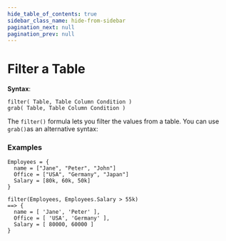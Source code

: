 ```yaml
---
hide_table_of_contents: true
sidebar_class_name: hide-from-sidebar
pagination_next: null
pagination_prev: null
---
```


# Filter a Table

**Syntax**:

`filter( Table, Table Column Condition )` <br />
`grab( Table, Table Column Condition )`

The `filter()` formula lets you filter the values from a table. You can use `grab()`as an alternative syntax:

### Examples

```deci live
Employees = {
  name = ["Jane", "Peter", "John"]
  Office = ["USA", "Germany", "Japan"]
  Salary = [80k, 60k, 50k]
}

filter(Employees, Employees.Salary > 55k)
==> {
  name = [ 'Jane', 'Peter' ],
  Office = [ 'USA', 'Germany' ],
  Salary = [ 80000, 60000 ]
}
```
